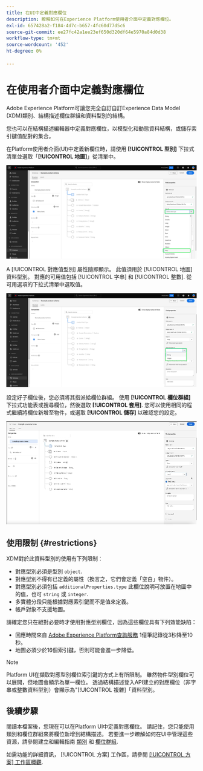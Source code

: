 ```yaml
---
title: 在UI中定義對應欄位
description: 瞭解如何在Experience Platform使用者介面中定義對應欄位。
exl-id: 657428a2-f184-4d7c-b657-4fc60d77d5c6
source-git-commit: ee27fc42a1ee23ef650d320df64e5970a84d0d38
workflow-type: tm+mt
source-wordcount: '452'
ht-degree: 0%

---
```


# 在使用者介面中定義對應欄位

Adobe Experience Platform可讓您完全自訂自訂Experience Data Model (XDM)類別、結構描述欄位群組和資料型別的結構。

您也可以在結構描述編輯器中定義對應欄位，以模型化和動態資料結構，或儲存索引鍵值配對的集合。

在Platform使用者介面(UI)中定義新欄位時，請使用 **[!UICONTROL 型別]** 下拉式清單並選取「**[!UICONTROL 地圖]**」從清單中。

![「結構描述編輯器」中會醒目顯示型別下拉式清單和對應值。](../../images/ui/fields/special/map.png)

A [!UICONTROL 對應值型別] 屬性隨即顯示。 此值須用於 [!UICONTROL 地圖] 資料型別。 對應的可用值包括 [!UICONTROL 字串] 和 [!UICONTROL 整數]. 從可用選項的下拉式清單中選取值。

![具有的結構描述編輯器 [!UICONTROL 對應值型別] 反白顯示的下拉式清單。](../../images/ui/fields/special/map-value-type.png)

設定好子欄位後，您必須將其指派給欄位群組。 使用 **[!UICONTROL 欄位群組]** 下拉式功能表或搜尋欄位，然後選取 **[!UICONTROL 套用]**. 您可以使用相同的程式繼續將欄位新增至物件，或選取 **[!UICONTROL 儲存]** 以確認您的設定。

![正在套用的欄位群組選擇和設定的記錄。](../../images/ui/fields/special/assign-to-field-group.gif)

## 使用限制 {#restrictions}

XDM對於此資料型別的使用有下列限制：

* 對應型別必須是型別 `object`.
* 對應型別不得有已定義的屬性（換言之，它們會定義「空白」物件）。
* 對應型別必須包括 `additionalProperties.type` 此欄位說明可放置在地圖中的值，也可 `string` 或 `integer`.
* 多實體分段只能根據對應索引鍵而不是值來定義。
* 帳戶對象不支援地圖。

請確定您只在絕對必要時才使用對應型別欄位，因為這些欄位具有下列效能缺陷：

* 回應時間來自 [Adobe Experience Platform查詢服務](../../../query-service/home.md) 1億筆記錄從3秒降至10秒。
* 地圖必須少於16個索引鍵，否則可能會進一步降低。

>[!NOTE]
>
>Platform UI在擷取對應型別欄位索引鍵的方式上有所限制。 雖然物件型別欄位可以展開，但地圖會顯示為單一欄位。 透過結構描述登入API建立的對應欄位（非字串或整數資料型別）會顯示為&quot;[!UICONTROL 複雜]「資料型別。

## 後續步驟

閱讀本檔案後，您現在可以在Platform UI中定義對應欄位。 請記住，您只能使用類別和欄位群組來將欄位新增到結構描述。 若要進一步瞭解如何在UI中管理這些資源，請參閱建立和編輯指南 [類別](../resources/classes.md) 和 [欄位群組](../resources/field-groups.md).

如需功能的詳細資訊， [!UICONTROL 方案] 工作區，請參閱 [[!UICONTROL 方案] 工作區概觀](../overview.md).
